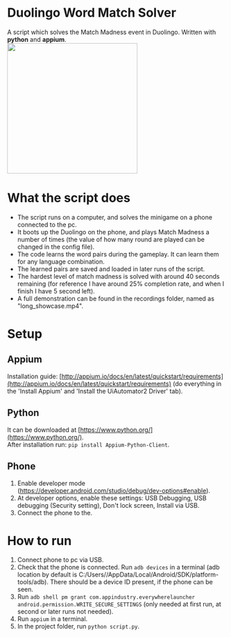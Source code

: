 # Duolingo Word Match Solver
A script which solves the Match Madness event in Duolingo. Written with **python** and **appium**.  
<img width="300px" src="https://github.com/ViktorGyorgy/Duolingo-Word-Match-Solver/blob/main/recordings/short_showcase_small.gif"/> 

# What the script does
- The script runs on a computer, and solves the minigame on a phone connected to the pc.
- It boots up the Duolingo on the phone, and plays Match Madness a number of times (the value of how many round are played can be changed in the config file).
- The code learns the word pairs during the gameplay. It can learn them for any language combination.
- The learned pairs are saved and loaded in later runs of the script.
- The hardest level of match madness is solved with around 40 seconds remaining (for reference I have around 25% completion rate, and when I finish I have 5 second left).
- A full demonstration can be found in the recordings folder, named as "long_showcase.mp4".

# Setup
## Appium
Installation guide: [http://appium.io/docs/en/latest/quickstart/requirements](http://appium.io/docs/en/latest/quickstart/requirements) (do everything in the 'Install Appium' and 'Install the UiAutomator2 Driver' tab).

## Python
It can be downloaded at [https://www.python.org/](https://www.python.org/).  
After installation run: ```pip install Appium-Python-Client```.

## Phone
1. Enable developer mode (https://developer.android.com/studio/debug/dev-options#enable).
2. At developer options, enable these settings: USB Debugging, USB debugging (Security setting), Don't lock screen, Install via USB.
3. Connect the phone to the.

# How to run
1. Connect phone to pc via USB.
2. Check that the phone is connected. Run ```adb devices``` in a terminal (adb location by default is C:/Users/<username>/AppData/Local/Android/SDK/platform-tools/adb). There should be a device ID present, if the phone can be seen.
3. Run ```adb shell pm grant com.appindustry.everywherelauncher android.permission.WRITE_SECURE_SETTINGS``` (only needed at first run, at second or later runs not needed).
4. Run ```appium``` in a terminal.
5. In the project folder,  run ```python script.py```.
